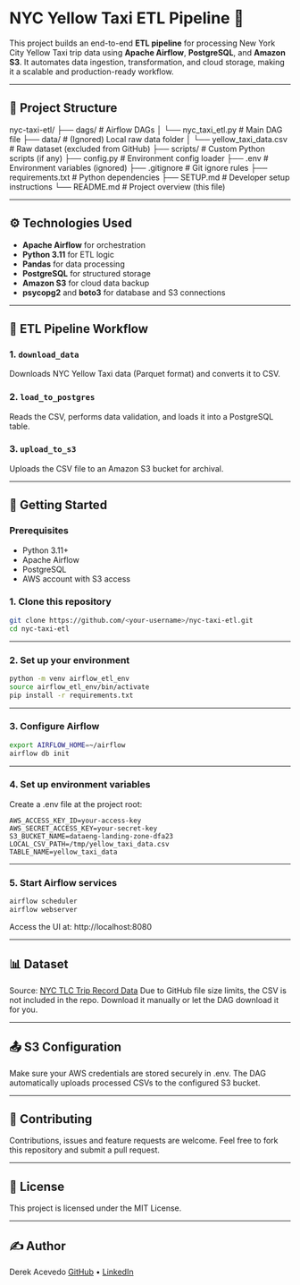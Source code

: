 # NYC Yellow Taxi ETL Pipeline 🚖

This project builds an end-to-end **ETL pipeline** for processing New York City Yellow Taxi trip data using **Apache Airflow**, **PostgreSQL**, and **Amazon S3**. It automates data ingestion, transformation, and cloud storage, making it a scalable and production-ready workflow.

---

## 📁 Project Structure

nyc-taxi-etl/
├── dags/ # Airflow DAGs
│ └── nyc_taxi_etl.py # Main DAG file
├── data/ # (Ignored) Local raw data folder
│ └── yellow_taxi_data.csv # Raw dataset (excluded from GitHub)
├── scripts/ # Custom Python scripts (if any)
├── config.py # Environment config loader
├── .env # Environment variables (ignored)
├── .gitignore # Git ignore rules
├── requirements.txt # Python dependencies
├── SETUP.md # Developer setup instructions
└── README.md # Project overview (this file)

---

## ⚙️ Technologies Used

- **Apache Airflow** for orchestration
- **Python 3.11** for ETL logic
- **Pandas** for data processing
- **PostgreSQL** for structured storage
- **Amazon S3** for cloud data backup
- **psycopg2** and **boto3** for database and S3 connections

---

## 🧪 ETL Pipeline Workflow

### 1. `download_data`  
Downloads NYC Yellow Taxi data (Parquet format) and converts it to CSV.

### 2. `load_to_postgres`  
Reads the CSV, performs data validation, and loads it into a PostgreSQL table.

### 3. `upload_to_s3`  
Uploads the CSV file to an Amazon S3 bucket for archival.

---

## 🚀 Getting Started

### Prerequisites

- Python 3.11+
- Apache Airflow
- PostgreSQL
- AWS account with S3 access

### 1. Clone this repository

```bash
git clone https://github.com/<your-username>/nyc-taxi-etl.git
cd nyc-taxi-etl
```

---

### 2. Set up your environment

```bash
python -m venv airflow_etl_env
source airflow_etl_env/bin/activate
pip install -r requirements.txt
```

---

### 3. Configure Airflow

```bash
export AIRFLOW_HOME=~/airflow
airflow db init
```

---

### 4. Set up environment variables
Create a .env file at the project root:

```dotenv
AWS_ACCESS_KEY_ID=your-access-key
AWS_SECRET_ACCESS_KEY=your-secret-key
S3_BUCKET_NAME=dataeng-landing-zone-dfa23
LOCAL_CSV_PATH=/tmp/yellow_taxi_data.csv
TABLE_NAME=yellow_taxi_data
```

---

### 5. Start Airflow services

```bash
airflow scheduler
airflow webserver
```
Access the UI at: http://localhost:8080

---

## 📊 Dataset

Source: [NYC TLC Trip Record Data](https://www.nyc.gov/site/tlc/about/tlc-trip-record-data.page)
Due to GitHub file size limits, the CSV is not included in the repo.
Download it manually or let the DAG download it for you.

---

## 📤 S3 Configuration

Make sure your AWS credentials are stored securely in .env. The DAG automatically uploads processed CSVs to the configured S3 bucket.

---

## 🤝 Contributing

Contributions, issues and feature requests are welcome.
Feel free to fork this repository and submit a pull request.

---

## 📄 License

This project is licensed under the MIT License.

---

## ✍️ Author

Derek Acevedo
[GitHub](www.github.com/poloman2308) • [LinkedIn](www.linkedin.com/in/derekacevedo86)

